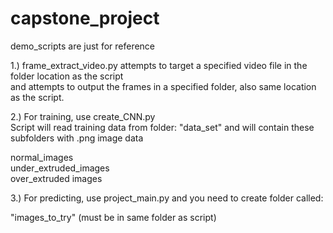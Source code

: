 # capstone_project

demo_scripts are just for reference

1.) frame_extract_video.py attempts to target a specified video file in the folder location as the script <br />
and attempts to output the frames in a specified folder, also same location as the script.

2.) For training, use create_CNN.py <br />
Script will read training data from folder: "data_set" and will contain these subfolders with .png image data

normal_images <br />
under_extruded_images <br /> 
over_extruded images <br />

3.) For predicting, use project_main.py and you need to create folder called: <br />

"images_to_try" (must be in same folder as script)


